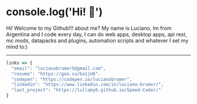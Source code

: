 # console.log('Hi! :wave:')

Hi! Welcome to my Github!!! 
about me? My name is Luciano, Im from Argentina and I code every day, I can do web apps, desktop apps, api rest, mc mods, datapacks and plugins, automation scripts and whatever I set my mind to:)

---
```js
links => {
  "email": "lucianobrumer5@gmail.com",
  "resume": "https://goo.su/ba1jU6".
  "codepen": "https://codepen.io/lucianobrumer",
  "linkedin": "https://www.linkedin.com/in/luciano-brumer/",
  "last_project": "https://lullaby6.github.io/Speed-Coder/"
} 
```
